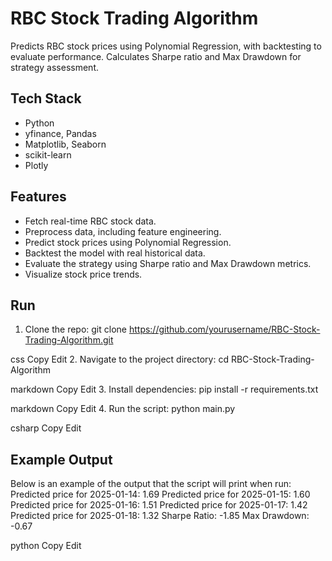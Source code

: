 # RBC Stock Trading Algorithm

Predicts RBC stock prices using Polynomial Regression, with backtesting to evaluate performance. Calculates Sharpe ratio and Max Drawdown for strategy assessment.

## Tech Stack
- Python
- yfinance, Pandas
- Matplotlib, Seaborn
- scikit-learn
- Plotly

## Features
- Fetch real-time RBC stock data.
- Preprocess data, including feature engineering.
- Predict stock prices using Polynomial Regression.
- Backtest the model with real historical data.
- Evaluate the strategy using Sharpe ratio and Max Drawdown metrics.
- Visualize stock price trends.

## Run
1. Clone the repo:
git clone https://github.com/yourusername/RBC-Stock-Trading-Algorithm.git

css
Copy
Edit
2. Navigate to the project directory:
cd RBC-Stock-Trading-Algorithm

markdown
Copy
Edit
3. Install dependencies:
pip install -r requirements.txt

markdown
Copy
Edit
4. Run the script:
python main.py

csharp
Copy
Edit

## Example Output
Below is an example of the output that the script will print when run:
Predicted price for 2025-01-14: 1.69 Predicted price for 2025-01-15: 1.60 Predicted price for 2025-01-16: 1.51 Predicted price for 2025-01-17: 1.42 Predicted price for 2025-01-18: 1.32 Sharpe Ratio: -1.85 Max Drawdown: -0.67

python
Copy
Edit


